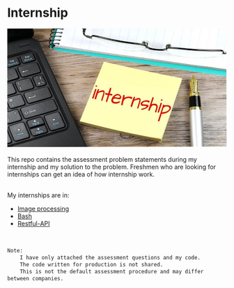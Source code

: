 # Internship

<div align="center">
 <img src="./Asset/banner.jpg" />
</div>

<br>    
This repo contains the assessment problem statements during my internship and my solution to the problem. Freshmen who are looking for internships can get an idea of how internship work. 


<br>
<br>

My internships are in:
- [Image processing](https://github.com/fxrarz/Internship/tree/main/baggageAI)
- [Bash](https://github.com/fxrarz/Internship/tree/main/ExactSpace)
- [Restful-API](https://github.com/fxrarz/Internship/tree/main/ExactSpace)

<br>

    Note: 
        I have only attached the assessment questions and my code. 
        The code written for production is not shared. 
        This is not the default assessment procedure and may differ between companies.

